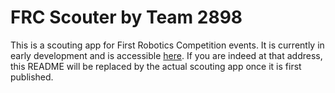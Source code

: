 # FRC Scouter by Team 2898
This is a scouting app for First Robotics Competition events. It is currently in early development and is accessible [here](https://droid-kk11.github.io/frc-scouter).
If you are indeed at that address, this README will be replaced by the actual scouting app once it is first published.
